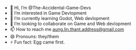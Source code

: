 - 👋 Hi, I’m @The-Accidental-Game-Devs
- 👀 I’m interested in Game Devlopment
- 🌱 I’m currently learning Godot, Web devlopment 
- 💞️ I’m looking to collaborate on Game and Web devlopment 
- 📫 How to reach me aung.lin.thant.address@gmail.com
- 😄 Pronouns: they/them
- ⚡ Fun fact: Egg came first.

<!---
The-Accidental-Game-Devs/The-Accidental-Game-Devs is a ✨ special ✨ repository because its `README.md` (this file) appears on your GitHub profile.
You can click the Preview link to take a look at your changes.
--->
